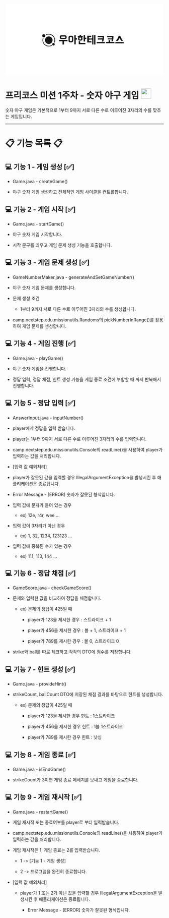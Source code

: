 <p align="center">
    <img src="./woowacourse_logo.jpg" alt="우아한테크코스" width="600px">
</p>

# 프리코스 미션 1주차 - 숫자 야구 게임 <span align="center"><img height="32" width="32" src="https://cdn.jsdelivr.net/npm/simple-icons@v9/icons/mlb.svg" /></span>

숫자 야구 게임은 기본적으로 1부터 9까지 서로 다른 수로 이루어진 3자리의 수를 맞추는 게임입니다.

---

# 📋 기능 목록 📋

## 💻 기능 1 - 게임 생성 [✅]

* Game.java - createGame()


* 야구 숫자 게임 생성하고 전체적인 게임 사이클을 컨트롤합니다.

## 💻 기능 2 - 게임 시작 [✅]

* Game.java - startGame()


* 야구 숫자 게임 시작합니다.


* 시작 문구를 띄우고 게임 문제 생성 기능을 호출합니다.

## 💻 기능 3 - 게임 문제 생성 [✅]

* GameNumberMaker.java - generateAndSetGameNumber()


* 야구 숫자 게임 문제를 생성합니다.


* 문제 생성 조건

    * 1부터 9까지 서로 다른 수로 이루어진 3자리의 수를 생성합니다.


* camp.nextstep.edu.missionutils.Randoms의 pickNumberInRange()를 활용하여 게임 문제를 생성합니다.

## 💻 기능 4 - 게임 진행 [✅]

* Game.java - playGame()


* 야구 숫자 게임을 진행합니다.


* 정답 입력, 정답 채점, 힌트 생성 기능을 게임 종료 조건에 부합할 때 까지 반복해서 진행합니다.

## 💻 기능 5 - 정답 입력 [✅]

* AnswerInput.java - inputNumber()


* player에게 정답을 입력 받습니다.


* player는 1부터 9까지 서로 다른 수로 이루어진 3자리의 수를 입력합니다.


* camp.nextstep.edu.missionutils.Console의 readLine()을 사용하여 player가 입력하는 값을 처리합니다.


* [입력 값 예외처리]


* player가 잘못된 값을 입력할 경우 IllegalArgumentException을 발생시킨 후 애플리케이션은 종료됩니다.


* Error Message - [ERROR] 숫자가 잘못된 형식입니다.


* 입력 값에 문자가 들어 있는 경우

    - ex) 12e, r4r, wee ...


* 입력 값이 3자리가 아닌 경우

    - ex) 1, 32, 1234, 123123 ...


* 입력 값에 중복된 수가 있는 경우

    - ex) 111, 113, 144 ...

## 💻 기능 6 - 정답 채점 [✅]

* GameScore.java - checkGameScore()


* 문제와 입력한 값을 비교하여 정답을 채점합니다.

    * ex) 문제의 정답이 425일 때

        - player가 123을 제시한 경우 : 스트라이크 + 1

        - player가 456을 제시한 경우 : 볼 + 1, 스트라이크 + 1

        - player가 789를 제시한 경우 : 볼 0, 스트라이크 0


* strike와 ball를 따로 체크하고 각각의 DTO에 점수를 저장합니다.

## 💻 기능 7 - 힌트 생성 [✅]

* Game.java - provideHint()


* strikeCount, ballCount DTO에 저장된 채점 결과를 바탕으로 힌트를 생성합니다.

    * ex) 문제의 정답이 425일 때

        - player가 123을 제시한 경우 힌트 : 1스트라이크

        - player가 456을 제시한 경우 힌트 : 1볼 1스트라이크

        - player가 789를 제시한 경우 힌트 : 낫싱

## 💻 기능 8 - 게임 종료 [✅]

* Game.java - isEndGame()


* strikeCount가 3이면 게임 종료 메세지를 보내고 게임을 종료합니다.

## 💻 기능 9 - 게임 재시작 [✅]

* Game.java - restartGame()


* 게임 재시작 또는 종료여부를 player로 부터 입력받습니다.


* camp.nextstep.edu.missionutils.Console의 readLine()을 사용하여 player가 입력하는 값을 처리합니다.


* 게임 재시작은 1, 게임 종료는 2를 입력받습니다.

    * 1 -> [기능 1 - 게임 생성]

    * 2 -> 프로그램을 완전히 종료합니다.


* [입력 값 예외처리]

    * player가 1 또는 2가 아닌 값을 입력할 경우 IllegalArgumentException을 발생시킨 후 애플리케이션은 종료됩니다.

        - Error Message - [ERROR] 숫자가 잘못된 형식입니다.
  